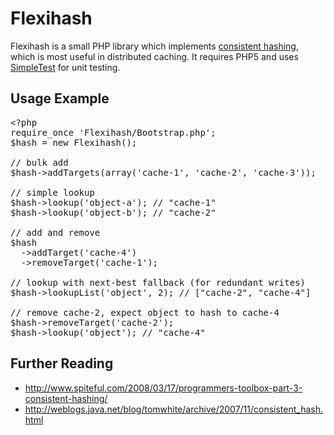 Flexihash
=========

Flexihash is a small PHP library which implements [consistent hashing][0], which is most useful in distributed caching.  It requires PHP5 and uses [SimpleTest][1] for unit testing.

[0]: http://en.wikipedia.org/wiki/Consistent_hashing
[1]: http://simpletest.org/

Usage Example
-------------

<pre>
&lt;?php
require_once 'Flexihash/Bootstrap.php';
$hash = new Flexihash();

// bulk add
$hash->addTargets(array('cache-1', 'cache-2', 'cache-3'));

// simple lookup
$hash->lookup('object-a'); // "cache-1"
$hash->lookup('object-b'); // "cache-2"

// add and remove
$hash
  ->addTarget('cache-4')
  ->removeTarget('cache-1');

// lookup with next-best fallback (for redundant writes)
$hash->lookupList('object', 2); // ["cache-2", "cache-4"]

// remove cache-2, expect object to hash to cache-4
$hash->removeTarget('cache-2');
$hash->lookup('object'); // "cache-4"
</pre>

Further Reading
---------------

  * http://www.spiteful.com/2008/03/17/programmers-toolbox-part-3-consistent-hashing/
  * http://weblogs.java.net/blog/tomwhite/archive/2007/11/consistent_hash.html
